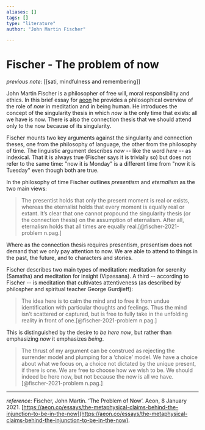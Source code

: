 ```yaml
---
aliases: []
tags: []
type: "literature"
author: "John Martin Fischer"

---
```


#  Fischer - The problem of now

_previous note:_ [[sati, mindfulness and remembering]]

John Martin Fischer is a philosopher of free will, moral responsibility and ethics. In this brief essay for [aeon](https://aeon.co) he provides a philosophical overview of the role of _now_ in meditation and in being human. He introduces the concept of the singularity thesis in which _now_ is the only time that exists: all we have is now. There is also the connection thesis that we should attend only to the now because of its singularity.

Fischer mounts two key arguments against the singularity and connection theses, one from the philosophy of language, the other from the philosophy of time. The linguistic argument describes _now_ -- like the word _here_ -- as indexical. That it is always true (Fischer says it is trivially so) but does not refer to the same time: "now it is Monday" is a different time from "now it is Tuesday" even though both are true.

In the philosophy of time Fischer outlines _presentism_ and _eternalism_ as the two main views:

> The presentist holds that only the present moment is real or exists, whereas the eternalist holds that every moment is equally real or extant. It’s clear that one cannot propound the singularity thesis (or the connection thesis) on the assumption of eternalism. After all, eternalism holds that all times are equally real.[@fischer-2021-problem n.pag.]

Where as the connection thesis requires presentism, presentism does not demand that we only pay attention to now. We are able to attend to things in the past, the future, and to characters and stories. 

Fischer describes two main types of meditation: meditation for serenity (Samatha) and meditation for insight (Vipassana). A third -- according to Fischer -- is meditation that cultivates attentiveness (as described by philospher and spiritual teacher George Gurdjieff):

> The idea here is to calm the mind and to free it from undue identification with particular thoughts and feelings. Thus the mind isn’t scattered or captured, but is free to fully take in the unfolding reality in front of one.[@fischer-2021-problem n.pag.]

This is distinguished by the desire to _be here now_, but rather than emphasizing _now_ it emphasizes _being_.

> The thrust of my argument can be construed as rejecting the surrender model and plumping for a ‘choice’ model. We have a choice about what we focus on, a choice not dictated by the unique present, if there is one. We are free to choose how we wish to be. We should indeed be here now, but not because the now is all we have.[@fischer-2021-problem n.pag.]




---

_reference:_ Fischer, John Martin. ‘The Problem of Now’. Aeon, 8 January 2021. [https://aeon.co/essays/the-metaphysical-claims-behind-the-injunction-to-be-in-the-now](https://aeon.co/essays/the-metaphysical-claims-behind-the-injunction-to-be-in-the-now).